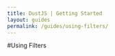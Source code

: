 ```yaml
---
title: DustJS | Getting Started
layout: guides
permalink: /guides/using-filters/
---
```


#Using Filters
